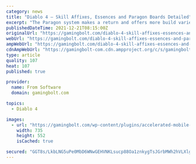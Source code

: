 ```yaml
---
category: news
title: "Diablo 4 – Skill Affixes, Essences and Paragon Boards Detailed"
excerpt: "The Paragon system makes a return and offers more build variety while Legendary powers can be extracted and imbued into other items."
publishedDateTime: 2021-12-21T08:15:00Z
originalUrl: "https://gamingbolt.com/diablo-4-skill-affixes-essences-and-paragon-boards-detailed"
webUrl: "https://gamingbolt.com/diablo-4-skill-affixes-essences-and-paragon-boards-detailed"
ampWebUrl: "https://gamingbolt.com/diablo-4-skill-affixes-essences-and-paragon-boards-detailed/amp"
cdnAmpWebUrl: "https://gamingbolt-com.cdn.ampproject.org/c/s/gamingbolt.com/diablo-4-skill-affixes-essences-and-paragon-boards-detailed/amp"
type: article
quality: 107
heat: 107
published: true

provider:
  name: From Software
  domain: gamingbolt.com

topics:
  - Diablo 4

images:
  - url: "https://gamingbolt.com/wp-content/plugins/accelerated-mobile-pages/images/SD-default-image.png"
    width: 735
    height: 552
    isCached: true

secured: "GGT8s/LkbLNG5uPe0MbD6WNwGEHVNKLsucp88Oa1znkygTsJGrbMWh2hVLXlgWwdxeuBpCfJXRd5LNyirnmhMj/jpx+R3T/xPuryMqNpa9mj11rUMc4HZhlcn7NI6pJ3enJSPg+zJyZOgNlpJX6fzkFTAt1ojiadx4KUcKW2r3JDr9odzi38mj2Wiz/bx5rls0dvP3MNRQIfljR+uInoNvdcPkSjBhJzGbfFPZ5o27K/CiP6SYRrrTkvzD+TqaWN28fHXbrC0oPfTp0RlXqMxf1yJObTy4ckRmRC04uGQOGV1NzgLTXim74jip6AyvZtklRleuRbDrqeU0W7CyaxKs9fGPDEWT40zEq8Dut8d4U=;qcxr+LM+PTdWJrkA1OMzWA=="
---
```


